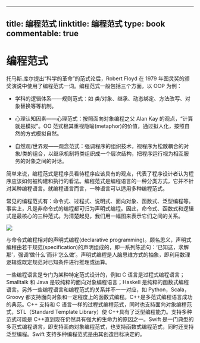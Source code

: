
---
title: 编程范式
linktitle: 编程范式
type: book
commentable: true
---

# 编程范式

托马斯.库尔提出“科学的革命”的范式论后，Robert Floyd 在 1979 年图灵奖的颁奖演说中使用了编程范式一词。编程范式一般包括三个方面，以 OOP 为例：

- 学科的逻辑体系——规则范式：如 类/对象、继承、动态绑定、方法改写、对象替换等等机制。

- 心理认知因素——心理范式：按照面向对象编程之父 Alan Kay 的观点，“计算就是模拟”。OO 范式极其重视隐喻(metaphor)的价值，通过拟人化，按照自然的方式模拟自然。

- 自然观/世界观——观念范式：强调程序的组织技术，视程序为松散耦合的对象/类的组合，以继承机制将类组织成一个层次结构，把程序运行视为相互服务的对象之间的对话。

简单来说，编程范式是程序员看待程序应该具有的观点，代表了程序设计者认为程序应该如何被构建和执行的看法。编程范式是编程语言的一种分类方式，它并不针对某种编程语言。就编程语言而言，一种语言可以适用多种编程范式。

常见的编程范式有：命令式、过程式、说明式、面向对象、函数式、泛型编程等。事实上，凡是非命令式的编程都可归为声明式编程。因此，命令式、函数式和逻辑式是最核心的三种范式。为清楚起见，我们用一幅图来表示它们之间的关系。

![](http://www.nowamagic.net/librarys/images/201306/2013_06_25_01.jpg)

与命令式编程相对的声明式编程(declarative programming)。顾名思义，声明式编程由若干规范(specification)的声明组成的，即一系列陈述句：‘已知这，求解那’，强调‘做什么’而非‘怎么做’。声明式编程是人脑思维方式的抽象，即利用数理逻辑或既定规范对已知条件进行推理或运算。

一些编程语言是专门为某种特定范式设计的，例如 C 语言是过程式编程语言；Smalltalk 和 Java 是较纯粹的面向对象编程语言；Haskell 是纯粹的函数式编程语言。另外一些编程语言和编程范式的关系并不一一对应，如 Python，Scala，Groovy 都支持面向对象和一定程度上的函数式编程。C++是多范式编程语言成功的典范。C++ 支持和 C 语言一样的过程式编程范式，同时也支持面向对象编程范式，STL（Standard Template Library）使 C++具有了泛型编程能力。支持多种范式可能是 C++直到现在仍然具有强大的生命力的原因之一。Swift 是一门典型的多范式编程语言，即支持面向对象编程范式，也支持函数式编程范式，同时还支持泛型编程。Swift 支持多种编程范式是由其创造目标决定的。

    